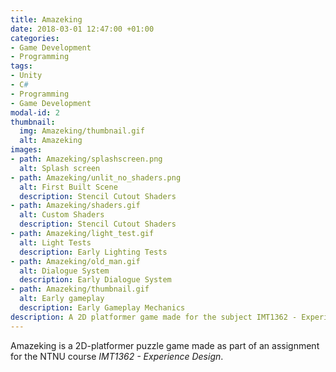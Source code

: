 ```yaml
---
title: Amazeking
date: 2018-03-01 12:47:00 +01:00
categories:
- Game Development
- Programming
tags:
- Unity
- C#
- Programming
- Game Development
modal-id: 2
thumbnail:
  img: Amazeking/thumbnail.gif
  alt: Amazeking
images:
- path: Amazeking/splashscreen.png
  alt: Splash screen
- path: Amazeking/unlit_no_shaders.png
  alt: First Built Scene
  description: Stencil Cutout Shaders
- path: Amazeking/shaders.gif
  alt: Custom Shaders
  description: Stencil Cutout Shaders
- path: Amazeking/light_test.gif
  alt: Light Tests
  description: Early Lighting Tests
- path: Amazeking/old_man.gif
  alt: Dialogue System
  description: Early Dialogue System
- path: Amazeking/thumbnail.gif
  alt: Early gameplay
  description: Early Gameplay Mechanics
description: A 2D platformer game made for the subject IMT1362 - Experience Design
---
```


Amazeking is a 2D-platformer puzzle game made as part of an assignment for the NTNU course _IMT1362 - Experience Design_.
